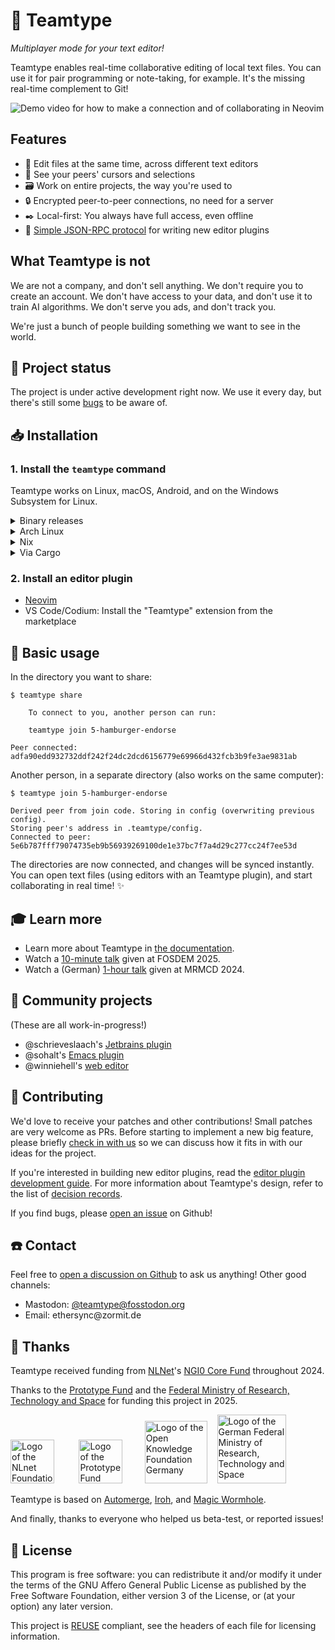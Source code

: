 <!--
SPDX-FileCopyrightText: 2024 blinry <mail@blinry.org>
SPDX-FileCopyrightText: 2024 zormit <nt4u@kpvn.de>

SPDX-License-Identifier: CC-BY-SA-4.0
-->

# 🍃 Teamtype

*Multiplayer mode for your text editor!*

Teamtype enables real-time collaborative editing of local text files. You can use it for pair programming or note-taking, for example. It's the missing real-time complement to Git!

![Demo video for how to make a connection and of collaborating in Neovim](https://files.blinry.org/teamtype-share-join-demo.gif)

## Features

- 👥 Edit files at the same time, across different text editors
- 📍 See your peers' cursors and selections
- 🗃️ Work on entire projects, the way you're used to
- 🔒 Encrypted peer-to-peer connections, no need for a server
- ✒️ Local-first: You always have full access, even offline
- 🧩 [Simple JSON-RPC protocol](https://teamtype.github.io/teamtype/editor-plugin-dev-guide.html) for writing new editor plugins

## What Teamtype is not

We are not a company, and don't sell anything. We don't require you to create an account. We don't have access to your data, and don't use it to train AI algorithms. We don't serve you ads, and don't track you.

We're just a bunch of people building something we want to see in the world.

## 🚦 Project status

The project is under active development right now. We use it every day, but there's still some [bugs](https://github.com/teamtype/teamtype/issues?q=sort%3Aupdated-desc+is%3Aissue+is%3Aopen+%28label%3Abug+OR+type%3ABug%29) to be aware of.

## 📥 Installation

### 1. Install the `teamtype` command

Teamtype works on Linux, macOS, Android, and on the Windows Subsystem for Linux.

<details>
<summary>Binary releases</summary>

The [releases on GitHub](https://github.com/teamtype/teamtype/releases/latest) come with precompiled static binaries. Download one and put it somewhere in your shell's [`PATH`](https://en.wikipedia.org/wiki/PATH_(variable)):

- `x86_64-unknown-linux-musl` for Linux
- `universal-apple-darwin` for macOS
- `aarch64-unknown-linux-musl` for Android (use a terminal emulator like [Termux](https://termux.dev))

</details>

<details>
<summary>Arch Linux</summary>

```
sudo pacman -S teamtype
```
</details>

<details>
<summary>Nix</summary>

To put `teamtype` in your PATH temporarily, run:

```
nix shell nixpkgs#teamtype
```

Make sure to also have it in your PATH when you run the editors, or install it to your environment in your preferred way.
</details>

<details>
<summary>Via Cargo</summary>

```bash
cargo install teamtype
```
</details>

### 2. Install an editor plugin

- [Neovim](https://github.com/teamtype/teamtype-nvim)
- VS Code/Codium: Install the "Teamtype" extension from the marketplace

## 📖 Basic usage

In the directory you want to share:

```
$ teamtype share

    To connect to you, another person can run:

    teamtype join 5-hamburger-endorse

Peer connected: adfa90edd932732ddf242f24dc2dcd6156779e69966d432fcb3b9fe3ae9831ab
```

Another person, in a separate directory (also works on the same computer):

```
$ teamtype join 5-hamburger-endorse

Derived peer from join code. Storing in config (overwriting previous config).
Storing peer's address in .teamtype/config.
Connected to peer: 5e6b787fff79074735eb9b56939269100de1e37bc7f7a4d29c277cc24f7ee53d
```

The directories are now connected, and changes will be synced instantly. You can open text files (using editors with an Teamtype plugin), and start collaborating in real time! :sparkles:

## 🎓 Learn more

- Learn more about Teamtype in [the documentation](https://teamtype.github.io/teamtype).
- Watch a [10-minute talk](https://fosdem.org/2025/schedule/event/fosdem-2025-4890-teamtype-real-time-collaboration-in-your-text-editor-/) given at FOSDEM 2025.
- Watch a (German) [1-hour talk](https://media.ccc.de/v/2024-355-teamtype-echtzeit-kollaboration-in-deinem-texteditor-) given at MRMCD 2024.

## 🚧 Community projects

(These are all work-in-progress!)

- @schrieveslaach's [Jetbrains plugin](https://github.com/teamtype/teamtype-jetbrains)
- @sohalt's [Emacs plugin](https://github.com/sohalt/teamtype.el)
- @winniehell's [web editor](https://github.com/teamtype/teamtype-web)

## 🔨 Contributing

We'd love to receive your patches and other contributions! Small patches are very welcome as PRs. Before starting to implement a new big feature, please briefly [check in with us](#contact) so we can discuss how it fits in with our ideas for the project.

If you're interested in building new editor plugins, read the [editor plugin development guide](https://teamtype.github.io/teamtype/editor-plugin-dev-guide).
For more information about Teamtype's design, refer to the list of [decision records](docs/decisions/).

If you find bugs, please [open an issue](https://github.com/teamtype/teamtype/issues) on Github!

## ☎️ Contact

Feel free to [open a discussion on Github](https://github.com/teamtype/teamtype/discussions) to ask us anything! Other good channels:

- Mastodon: [@teamtype@fosstodon.org](https://fosstodon.org/@teamtype)
- Email: <span>e<span title="ihate@spam.com&lt;/span&gt;">t</span>hersync</span>@zormit<i title="&lt;/i&gt;mailto:">.</i>de

## 💚 Thanks

Teamtype received funding from [NLNet](https://nlnet.nl)'s [NGI0 Core Fund](https://nlnet.nl/core/) throughout 2024.

Thanks to the [Prototype Fund](https://www.prototypefund.de/) and the [Federal Ministry of Research, Technology and Space](https://www.bmbf.de/EN/) for funding this project in 2025.

<a href="https://nlnet.nl/"><img src="https://upload.wikimedia.org/wikipedia/en/a/a4/NLnet_Foundation_logo.svg" alt="Logo of the NLnet Foundation" style="height: 70px;"></a>
&nbsp;&nbsp;&nbsp;&nbsp;&nbsp;&nbsp;&nbsp;&nbsp;
<a href="https://prototypefund.de/en/"><img src="https://upload.wikimedia.org/wikipedia/commons/b/ba/Prototype_Fund_Logo_2025.svg" alt="Logo of the Prototype Fund" style="height: 70px;"></a>
&nbsp;&nbsp;&nbsp;&nbsp;&nbsp;&nbsp;&nbsp;
<a href="https://okfn.de/en/"><img src="https://upload.wikimedia.org/wikipedia/commons/4/4d/Open_Knowledge_Foundation_Deutschland_Logo.svg" alt="Logo of the Open Knowledge Foundation Germany" style="height: 100px;"></a>
&nbsp;&nbsp;
<a href="https://www.bmbf.de/EN/"><img src="https://upload.wikimedia.org/wikipedia/commons/d/df/BMFTR_Logo.svg" alt="Logo of the German Federal Ministry of Research, Technology and Space" style="height: 110px;"></a>

Teamtype is based on [Automerge](https://automerge.org), [Iroh](https://www.iroh.computer), and [Magic Wormhole](https://magic-wormhole.readthedocs.io).

And finally, thanks to everyone who helped us beta-test, or reported issues!

## 📜 License

This program is free software: you can redistribute it and/or modify it under the terms of the GNU Affero General Public License as published by the Free Software Foundation, either version 3 of the License, or (at your option) any later version.

This project is [REUSE](https://reuse.software) compliant, see the headers of each file for licensing information.
